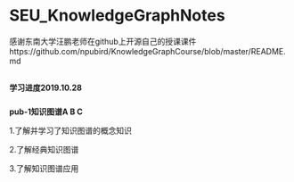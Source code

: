 # SEU_KnowledgeGraphNotes
感谢东南大学汪鹏老师在github上开源自己的授课课件https://github.com/npubird/KnowledgeGraphCourse/blob/master/README.md

##
**学习进度2019.10.28**
###
**pub-1知识图谱A B C**

1.了解并学习了知识图谱的概念知识 

2.了解经典知识图谱  

3.了解知识图谱应用  
